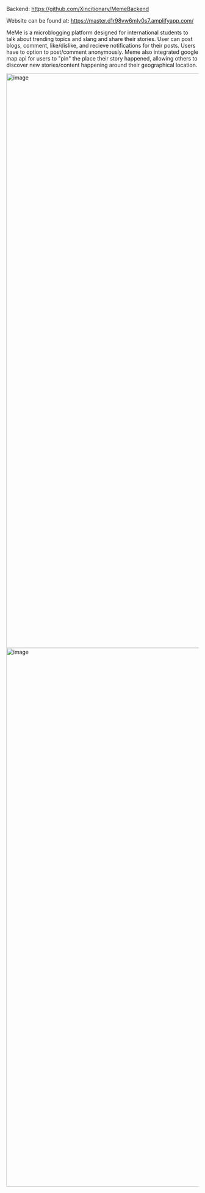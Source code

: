 Backend: https://github.com/Xincitionary/MemeBackend

Website can be found at: https://master.d1r98vw6mlv0s7.amplifyapp.com/ 

MeMe is a microblogging platform designed for international students to talk about trending topics and slang and share their stories. User can post blogs, comment, like/dislike, and recieve notifications for their posts. Users have to option to post/comment anonymously. Meme also integrated google map api for users to "pin" the place their story happened, allowing others to discover new stories/content happening around their geographical location. 

<img width="1503" alt="image" src="https://user-images.githubusercontent.com/55414211/186061215-de7d7b8e-d2e0-47d3-afaa-0a470f71fe49.png">

<img width="1410" alt="image" src="https://user-images.githubusercontent.com/55414211/186061265-d06aa642-98ff-4af7-99fd-9182c60f26e5.png">
